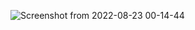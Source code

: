 ![Screenshot from 2022-08-23 00-14-44](https://user-images.githubusercontent.com/105910992/185995948-63376b58-af43-48c3-ac43-26e80983d898.png)
